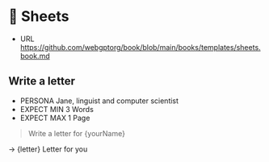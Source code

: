 # 🧮 Sheets

<!-- TODO: !!!!!! Implement -->

-   URL https://github.com/webgptorg/book/blob/main/books/templates/sheets.book.md

## Write a letter

-   PERSONA Jane, linguist and computer scientist
-   EXPECT MIN 3 Words
-   EXPECT MAX 1 Page

> Write a letter for {yourName}

-> {letter} Letter for you
